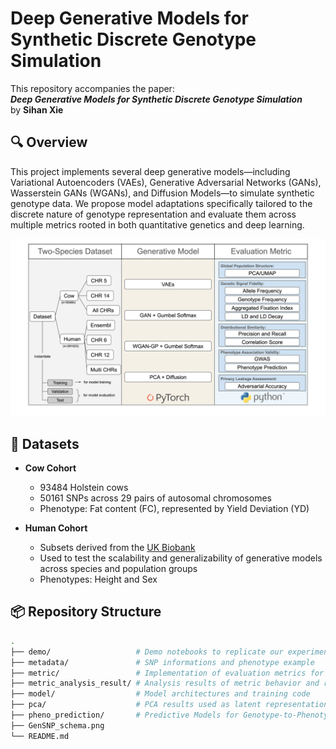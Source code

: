 # Deep Generative Models for Synthetic Discrete Genotype Simulation

This repository accompanies the paper:  
**_Deep Generative Models for Synthetic Discrete Genotype Simulation_**  
by **Sihan Xie**

## 🔍 Overview

This project implements several deep generative models—including Variational Autoencoders (VAEs), Generative Adversarial Networks (GANs), Wasserstein GANs (WGANs), and Diffusion Models—to simulate synthetic genotype data. We propose model adaptations specifically tailored to the discrete nature of genotype representation and evaluate them across multiple metrics rooted in both quantitative genetics and deep learning.

![Project Schema](./GenSNP_schema.png)

## 🧬 Datasets

- **Cow Cohort**  
  - 93484 Holstein cows  
  - 50161 SNPs across 29 pairs of autosomal chromosomes  
  - Phenotype: Fat content (FC), represented by Yield Deviation (YD)

- **Human Cohort**  
  - Subsets derived from the [UK Biobank](https://www.ukbiobank.ac.uk/)  
  - Used to test the scalability and generalizability of generative models across species and population groups 
  - Phenotypes: Height and Sex

## 📦 Repository Structure

```bash
.
├── demo/                   # Demo notebooks to replicate our experiments result (recommended starting point)
├── metadata/               # SNP informations and phenotype example
├── metric/                 # Implementation of evaluation metrics for synthetic genotype data
├── metric_analysis_result/ # Analysis results of metric behavior and robustness
├── model/                  # Model architectures and training code
├── pca/                    # PCA results used as latent representation for diffusion models
├── pheno_prediction/       # Predictive Models for Genotype-to-Phenotype Prediction
├── GenSNP_schema.png      
└── README.md               
